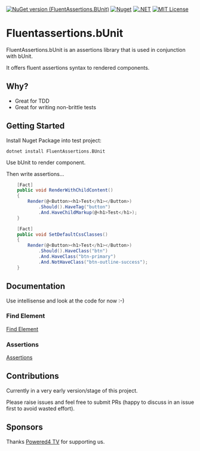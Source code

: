 [![NuGet version (FluentAssertions.BUnit)](https://img.shields.io/nuget/v/FluentAssertions.BUnit.svg?style=flat-square)](https://www.nuget.org/packages/FluentAssertions.BUnit/)
[![Nuget](https://img.shields.io/nuget/dt/FluentAssertions.BUnit?logo=nuget&style=flat-square)](https://www.nuget.org/packages/FluentAssertions.BUnit/)
[![.NET](https://github.com/srpeirce/fluentassertions.bUnit/actions/workflows/dotnet.yml/badge.svg)](https://github.com/srpeirce/fluentassertions.bUnit/actions/workflows/dotnet.yml)
[![MIT License](https://img.shields.io/github/license/dotnet/aspnetcore?color=%230b0&style=flat-square)](https://github.com/srpeirce/fluentassertions.bUnit/blob/main/LICENSE)

# Fluentassertions.bUnit

FluentAssertions.bUnit is an assertions library that is used in conjunction with bUnit.

It offers fluent assertions syntax to rendered components.

## Why?

- Great for TDD
- Great for writing non-brittle tests


## Getting Started

Install Nuget Package into test project:
```
dotnet install FluentAssertions.BUnit
```

Use bUnit to render component.

Then write assertions...

```csharp
    [Fact]
    public void RenderWithChildContent()
    {
        Render(@<Button><h1>Test</h1></Button>)
            .Should().HaveTag("button")
            .And.HaveChildMarkup(@<h1>Test</h1>);
    }

    [Fact]
    public void SetDefaultCssClasses()
    {
        Render(@<Button><h1>Test</h1></Button>)
            .Should().HaveClass("btn")
            .And.HaveClass("btn-primary")
            .And.NotHaveClass("btn-outline-success");
    }
```

## Documentation

Use intellisense and look at the code for now :-)

### Find Element

[Find Element](https://github.com/srpeirce/fluentassertions.bUnit/blob/main/FluentAssertions.BUnit/BUnitExtensions.cs)

### Assertions

[Assertions](https://github.com/srpeirce/fluentassertions.bUnit/blob/main/FluentAssertions.BUnit/BUnitAssertions.cs)

## Contributions

Currently in a very early version/stage of this project.

Please raise issues and feel free to submit PRs (happy to discuss in an issue first to avoid wasted effort).


## Sponsors

Thanks [Powered4 TV](https://powered4.tv/) for supporting us.